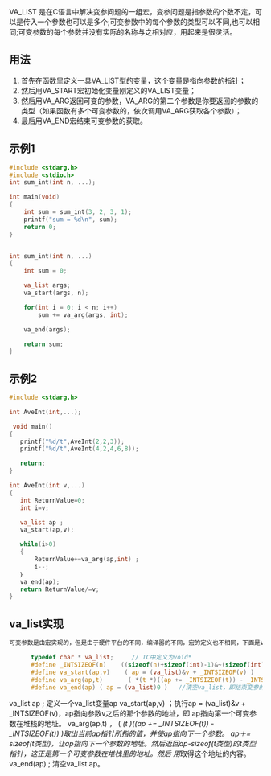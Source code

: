 VA_LIST 是在C语言中解决变参问题的一组宏，变参问题是指参数的个数不定，可以是传入一个参数也可以是多个;可变参数中的每个参数的类型可以不同,也可以相同;可变参数的每个参数并没有实际的名称与之相对应，用起来是很灵活。

## 用法

1. 首先在函数里定义一具VA_LIST型的变量，这个变量是指向参数的指针；
2. 然后用VA_START宏初始化变量刚定义的VA_LIST变量；
3. 然后用VA_ARG返回可变的参数，VA_ARG的第二个参数是你要返回的参数的类型（如果函数有多个可变参数的，依次调用VA_ARG获取各个参数）；
4. 最后用VA_END宏结束可变参数的获取。

## 示例1

```c
#include <stdarg.h>
#include <stdio.h>
int sum_int(int n, ...);

int main(void)
{
    int sum = sum_int(3, 2, 3, 1);
    printf("sum = %d\n", sum);
    return 0;
}


int sum_int(int n, ...)
{
    int sum = 0;

    va_list args;
    va_start(args, n);

    for(int i = 0; i < n; i++)
        sum += va_arg(args, int);

    va_end(args);

    return sum;
}
```



## 示例2

```c
#include <stdarg.h> 

int AveInt(int,...);

 void main()
{
   printf("%d/t",AveInt(2,2,3));
   printf("%d/t",AveInt(4,2,4,6,8));

   return;
}

int AveInt(int v,...)
{
   int ReturnValue=0;
   int i=v;

   va_list ap ;
   va_start(ap,v);

   while(i>0)
   {
       ReturnValue+=va_arg(ap,int) ;
       i--;
   ｝
   va_end(ap); 
   return ReturnValue/=v;
}
```

## va_list实现

```c
可变参数是由宏实现的，但是由于硬件平台的不同，编译器的不同，宏的定义也不相同，下面是VC6.0中x86平台的定义 ：

      typedef char * va_list;     // TC中定义为void*
      #define _INTSIZEOF(n)    ((sizeof(n)+sizeof(int)-1)&~(sizeof(int) - 1) ) //为了满足需要内存对齐的系统
      #define va_start(ap,v)    ( ap = (va_list)&v + _INTSIZEOF(v) )     //ap指向第一个变参的位置，即将第一个变参的地址赋予ap
      #define va_arg(ap,t)       ( *(t *)((ap += _INTSIZEOF(t)) - _INTSIZEOF(t)) )   /*获取变参的具体内容，t为变参的类型，如有多个参数，则通过移动ap的指针来获得变参的地址，从而获得内容*/
      #define va_end(ap) ( ap = (va_list)0 )   //清空va_list，即结束变参的获取
```

va_list ap ; 定义一个va_list变量ap 
va_start(ap,v) ；执行ap = (va_list)&v + _INTSIZEOF(v)，ap指向参数v之后的那个参数的地址，即 ap指向第一个可变参数在堆栈的地址。 
va_arg(ap,t) ， ( *(t *)((ap += _INTSIZEOF(t)) - _INTSIZEOF(t)) )取出当前ap指针所指的值，并使ap指向下一个参数。 ap＋= sizeof(t类型)，让ap指向下一个参数的地址。然后返回ap-sizeof(t类型)的t类型*指针，这正是第一个可变参数在堆栈里的地址。然后 用*取得这个地址的内容。 
va_end(ap) ; 清空va_list ap。
